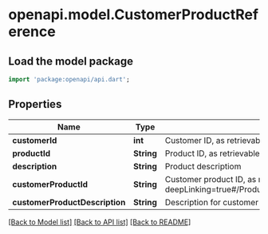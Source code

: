 # openapi.model.CustomerProductReference

## Load the model package
```dart
import 'package:openapi/api.dart';
```

## Properties
Name | Type | Description | Notes
------------ | ------------- | ------------- | -------------
**customerId** | **int** | Customer ID, as retrievable from <a href=\"?deepLinking=true#/Customer/GetAllCustomers\">/api/Customer</a> | [optional] 
**productId** | **String** | Product ID, as retrievable from <a href=\"?deepLinking=true#/Product/Get\">/api/Product</a> | [optional] 
**description** | **String** | Product descriptiom | [optional] 
**customerProductId** | **String** | Customer product ID, as retreivable from <a href=\"?deepLinking=true#/Product/CustomerProductReference/{customerId}\">/api/Product/CustomerProductReference/{customerId}</a> | [optional] 
**customerProductDescription** | **String** | Description for customer product | [optional] 

[[Back to Model list]](../README.md#documentation-for-models) [[Back to API list]](../README.md#documentation-for-api-endpoints) [[Back to README]](../README.md)


